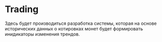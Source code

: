 # Trading

Здесь будет производиться разработка системы, которая на основе исторических данных о котировках монет будет формировать инидикаторы изменения трендов.
